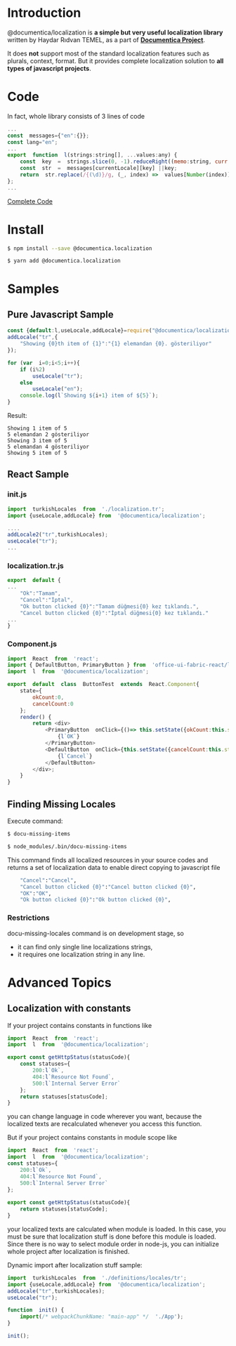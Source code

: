 

# Introduction

@documentica/localization is **a simple but very useful localization library** written by Haydar Rıdvan TEMEL, as a part of **[Documentica Project](http://documentica.com)**.

It does **not** support most of the standard localization features such as plurals, context, format. But it provides complete localization solution to **all types of javascript projects**.

# Code

In fact, whole library consists of  3 lines of code

```javascript
...
const  messages={"en":{}};
const lang="en";
...
export  function  l(strings:string[], ...values:any) {
	const  key  =  strings.slice(0, -1).reduceRight((memo:string, curr:string, i:number) =>  `${curr}{${i}}${memo}`, strings[strings.length  -  1]);
	const  str  =  messages[currentLocale][key] ||key;
	return  str.replace(/{(\d)}/g, (_, index) =>  values[Number(index)]);
};
...
```
[Complete Code](https://github.com/hrtemel/documentica-localization/blob/master/src/index.ts)

# Install

```sh
$ npm install --save @documentica.localization
```
```
$ yarn add @documentica.localization
```
# Samples

## Pure Javascript Sample

```javascript
const {default:l,useLocale,addLocale}=require("@documentica/localization");
addLocale("tr",{
	"Showing {0}th item of {1}":"{1} elemandan {0}. gösteriliyor"
});

for (var  i=0;i<5;i++){
	if (i%2)
		useLocale("tr");
	else
		useLocale("en");
	console.log(l`Showing ${i+1} item of ${5}`);
}
```
Result:
```
Showing 1 item of 5
5 elemandan 2 gösteriliyor
Showing 3 item of 5
5 elemandan 4 gösteriliyor
Showing 5 item of 5
```
## React Sample

### init.js
```javascript
import  turkishLocales  from  './localization.tr';
import {useLocale,addLocale} from  '@documentica/localization';

....
addLocale2("tr",turkishLocales);
useLocale("tr");
...

```
### localization.tr.js
```javascript 
export  default {
...
	"Ok":"Tamam",
	"Cancel":"İptal",
	"Ok button clicked {0}":"Tamam düğmesi{0} kez tıklandı.",
	"Cancel button clicked {0}":"İptal düğmesi{0} kez tıklandı."
...
}
```
### Component.js
```javascript
import  React  from  'react';
import { DefaultButton, PrimaryButton } from  'office-ui-fabric-react/lib/Button';
import  l  from  '@documentica/localization';

export  default  class  ButtonTest  extends  React.Component{
	state={
		okCount:0,
		cancelCount:0
	};
	render() {
		return <div>
			<PrimaryButton  onClick={()=> this.setState({okCount:this.state.okCount+1},console.log(l`Ok button clicked ${this.state.okCount}`))}>
				{l`OK`}  
			</PrimaryButton>
			<DefaultButton  onClick={this.setState({cancelCount:this.state.cancelCount+1},console.log(l`Cancel button clicked ${this.state.okCount}`))}>
				{l`Cancel`}
			</DefaultButton>
		</div>;
	}
}
```

## Finding Missing Locales
Execute command:
```sh
$ docu-missing-items
```
```sh
$ node_modules/.bin/docu-missing-items
```
This command finds all localized resources in your source codes and returns a set of localization data to enable  direct copying  to javascript file
```sh
	"Cancel":"Cancel",
	"Cancel button clicked {0}":"Cancel button clicked {0}",
	"OK":"OK",
	"Ok button clicked {0}":"Ok button clicked {0}",
 ```

### Restrictions
docu-missing-locales command is on development stage, so
- it can find only single line localizations strings,
- it requires one localization string in any line.

# Advanced Topics

## Localization with constants

If your project contains constants in functions like 
```javascript
import  React  from  'react';
import  l  from  '@documentica/localization';

export const getHttpStatus(statusCode){
	const statuses={
		200:l`Ok`,
		404:l`Resource Not Found`,
		500:l`Internal Server Error`
	};
	return statuses[statusCode];
}
```
you can change language in code wherever you want, because the localized texts are recalculated whenever you access this function. 

But if your project contains constants in module scope like

```javascript
import  React  from  'react';
import  l  from  '@documentica/localization';
const statuses={
	200:l`Ok`,
	404:l`Resource Not Found`,
	500:l`Internal Server Error`
};
	
export const getHttpStatus(statusCode){	
	return statuses[statusCode];
}
```

your localized texts are calculated when module is loaded. In this case, you must be sure that localization stuff is done before this module is loaded. Since there is no way to select module order in node-js, you can initialize whole project after localization is finished. 

Dynamic import after localization stuff sample: 

```javascript
import  turkishLocales  from  './definitions/locales/tr';
import {useLocale,addLocale} from  '@documentica/localization';
addLocale("tr",turkishLocales);
useLocale("tr");

function  init() {
	import(/* webpackChunkName: "main-app" */  './App');
}

init();

```
 
